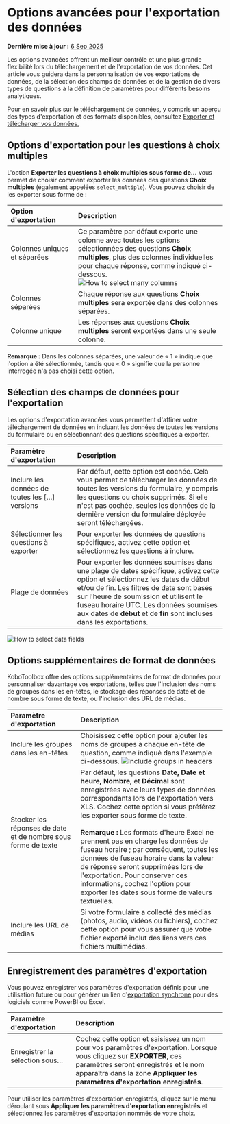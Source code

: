 # Options avancées pour l'exportation des données
**Dernière mise à jour :** <a href="https://github.com/kobotoolbox/docs/blob/9bc8dc162b89d329fd6161bbe168dd554df770a9/source/advanced_export.md" class="reference">6 Sep 2025</a>

Les options avancées offrent un meilleur contrôle et une plus grande flexibilité lors du téléchargement et de l'exportation de vos données. Cet article vous guidera dans la personnalisation de vos exportations de données, de la sélection des champs de données et de la gestion de divers types de questions à la définition de paramètres pour différents besoins analytiques.

<p class="note">
    Pour en savoir plus sur le téléchargement de données, y compris un aperçu des types d'exportation et des formats disponibles, consultez <a href="https://support.kobotoolbox.org/fr/export_download.html?highlight=export">Exporter et télécharger vos données.</a>
</p>

## Options d'exportation pour les questions à choix multiples

L'option **Exporter les questions à choix multiples sous forme de…** vous permet de choisir comment exporter les données des questions **Choix multiples** (également appelées `select_multiple`). Vous pouvez choisir de les exporter sous forme de :

| **Option d'exportation**    | **Description**                                |
| :----------------- | :------------------------------------ |
| Colonnes uniques et séparées &emsp;&emsp;&emsp;&emsp;&emsp;&emsp;              | Ce paramètre par défaut exporte une colonne avec toutes les options sélectionnées des questions <strong>Choix multiples</strong>, plus des colonnes individuelles pour chaque réponse, comme indiqué ci-dessous.<br> ![How to select many columns](images/advanced_export/select_many_columns.png) |
| Colonnes séparées  | Chaque réponse aux questions <strong>Choix multiples</strong> sera exportée dans des colonnes séparées.|
| Colonne unique   | Les réponses aux questions <strong>Choix multiples</strong> seront exportées dans une seule colonne.            |


<p class="note">
  <strong>Remarque :</strong> Dans les colonnes séparées, une valeur de « 1 » indique que l'option a été sélectionnée, tandis que « 0 » signifie que la personne interrogée n'a pas choisi cette option.
</p>

## Sélection des champs de données pour l'exportation

Les options d'exportation avancées vous permettent d'affiner votre téléchargement de données en incluant les données de toutes les versions du formulaire ou en sélectionnant des questions spécifiques à exporter.

| **Paramètre d'exportation**    | **Description**                                |
| :----------------- | :------------------------------------ |
| Inclure les données de toutes les […] versions &emsp;&emsp;&emsp;&emsp;&emsp;&emsp; | Par défaut, cette option est cochée. Cela vous permet de télécharger les données de toutes les versions du formulaire, y compris les questions ou choix supprimés. Si elle n'est pas cochée, seules les données de la dernière version du formulaire déployée seront téléchargées. |
| Sélectionner les questions à exporter | Pour exporter les données de questions spécifiques, activez cette option et sélectionnez les questions à inclure. |
| Plage de données | Pour exporter les données soumises dans une plage de dates spécifique, activez cette option et sélectionnez les dates de début et/ou de fin. Les filtres de date sont basés sur l'heure de soumission et utilisent le fuseau horaire UTC. Les données soumises aux dates de <strong>début</strong> et de <strong>fin</strong> sont incluses dans les exportations. |

![How to select data fields](images/advanced_export/select_data_fields.png)

## Options supplémentaires de format de données

KoboToolbox offre des options supplémentaires de format de données pour personnaliser davantage vos exportations, telles que l'inclusion des noms de groupes dans les en-têtes, le stockage des réponses de date et de nombre sous forme de texte, ou l'inclusion des URL de médias.

| **Paramètre d'exportation**    | **Description**                                |
| :----------------- | :------------------------------------ |
| Inclure les groupes dans les en-têtes | Choisissez cette option pour ajouter les noms de groupes à chaque en-tête de question, comme indiqué dans l'exemple ci-dessous. ![Include groups in headers](images/advanced_export/group_headers2.png) | 
| Stocker les réponses de date et de nombre sous forme de texte &emsp;&emsp;&emsp;&emsp;&emsp;&emsp; | Par défaut, les questions <strong>Date, Date et heure, Nombre,</strong> et <strong>Décimal</strong> sont enregistrées avec leurs types de données correspondants lors de l'exportation vers XLS. Cochez cette option si vous préférez les exporter sous forme de texte.<br><br><strong>Remarque :</strong> Les formats d'heure Excel ne prennent pas en charge les données de fuseau horaire ; par conséquent, toutes les données de fuseau horaire dans la valeur de réponse seront supprimées lors de l'exportation. Pour conserver ces informations, cochez l'option pour exporter les dates sous forme de valeurs textuelles. |
| Inclure les URL de médias | Si votre formulaire a collecté des médias (photos, audio, vidéos ou fichiers), cochez cette option pour vous assurer que votre fichier exporté inclut des liens vers ces fichiers multimédias. |

## Enregistrement des paramètres d'exportation

Vous pouvez enregistrer vos paramètres d'exportation définis pour une utilisation future ou pour générer un lien d'[exportation synchrone](synchronous_exports.md) pour des logiciels comme PowerBI ou Excel.

| **Paramètre d'exportation** | **Description**                                |
| :-------------------- | :------------------------------------ |
| Enregistrer la sélection sous… &emsp;&emsp;&emsp;&emsp;&emsp;&emsp;| Cochez cette option et saisissez un nom pour vos paramètres d'exportation. Lorsque vous cliquez sur <strong>EXPORTER</strong>, ces paramètres seront enregistrés et le nom apparaîtra dans la zone <strong>Appliquer les paramètres d'exportation enregistrés</strong>. | 

Pour utiliser les paramètres d'exportation enregistrés, cliquez sur le menu déroulant sous **Appliquer les paramètres d'exportation enregistrés** et sélectionnez les paramètres d'exportation nommés de votre choix.